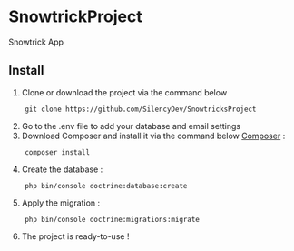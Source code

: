 # SnowtrickProject

Snowtrick App

## Install
1.  Clone or download the project via the command below
```
    git clone https://github.com/SilencyDev/SnowtricksProject
```
2.  Go to the .env file to add your database and email settings
3.  Download Composer and install it via the command below [Composer](https://getcomposer.org/download/) :
```
    composer install
```
4.  Create the database :
```
    php bin/console doctrine:database:create
```
5.  Apply the migration :
```
    php bin/console doctrine:migrations:migrate
```
6.  The project is ready-to-use !